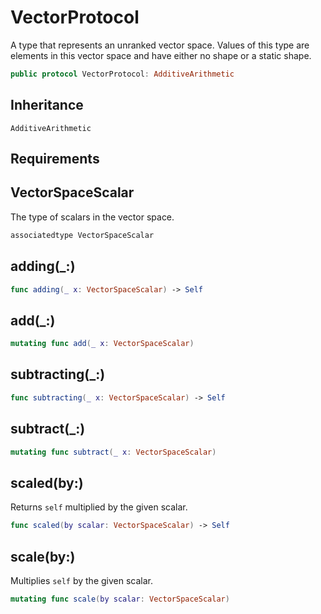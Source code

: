 # VectorProtocol

A type that represents an unranked vector space. Values of this type are
elements in this vector space and have either no shape or a static shape.

``` swift
public protocol VectorProtocol: AdditiveArithmetic
```

## Inheritance

`AdditiveArithmetic`

## Requirements

## VectorSpaceScalar

The type of scalars in the vector space.

``` swift
associatedtype VectorSpaceScalar
```

## adding(\_:)

``` swift
func adding(_ x: VectorSpaceScalar) -> Self
```

## add(\_:)

``` swift
mutating func add(_ x: VectorSpaceScalar)
```

## subtracting(\_:)

``` swift
func subtracting(_ x: VectorSpaceScalar) -> Self
```

## subtract(\_:)

``` swift
mutating func subtract(_ x: VectorSpaceScalar)
```

## scaled(by:)

Returns `self` multiplied by the given scalar.

``` swift
func scaled(by scalar: VectorSpaceScalar) -> Self
```

## scale(by:)

Multiplies `self` by the given scalar.

``` swift
mutating func scale(by scalar: VectorSpaceScalar)
```
